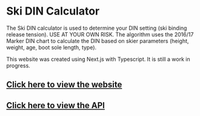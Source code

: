 # Ski DIN Calculator

The Ski DIN calculator is used to determine your DIN setting (ski binding release tension). USE AT YOUR OWN RISK. The algorithm uses the 2016/17 Marker DIN chart to calculate the DIN based on skier parameters (height, weight, age, boot sole length, type).

This website was created using Next.js with Typescript. It is still a work in progress.

## [Click here to view the website](https://ski-din-calculator.vercel.app/)

## [Click here to view the API](/pages/api/DIN/README.md)
